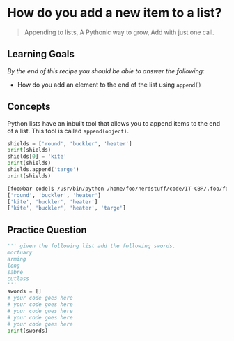 # How do you add a new item to a list?

> Appending to lists,
> A Pythonic way to grow,
> Add with just one call.

## Learning Goals

*By the end of this recipe you should be able to answer the following:*

* How do you add an element to the end of the list using `append()`


## Concepts

Python lists have an inbuilt tool that allows you to append items to the end of a list. This tool is called `append(object)`.

```python
shields = ['round', 'buckler', 'heater']
print(shields)
shields[0] = 'kite'
print(shields)
shields.append('targe')
print(shields)
```

```bash
[foo@bar code]$ /usr/bin/python /home/foo/nerdstuff/code/IT-CBR/.foo/foo.py
['round', 'buckler', 'heater']
['kite', 'buckler', 'heater']
['kite', 'buckler', 'heater', 'targe']
```

## Practice Question

```python
''' given the following list add the following swords. 
mortuary
arming
long
sabre
cutlass
'''
swords = []
# your code goes here
# your code goes here
# your code goes here
# your code goes here
# your code goes here
print(swords)
```
